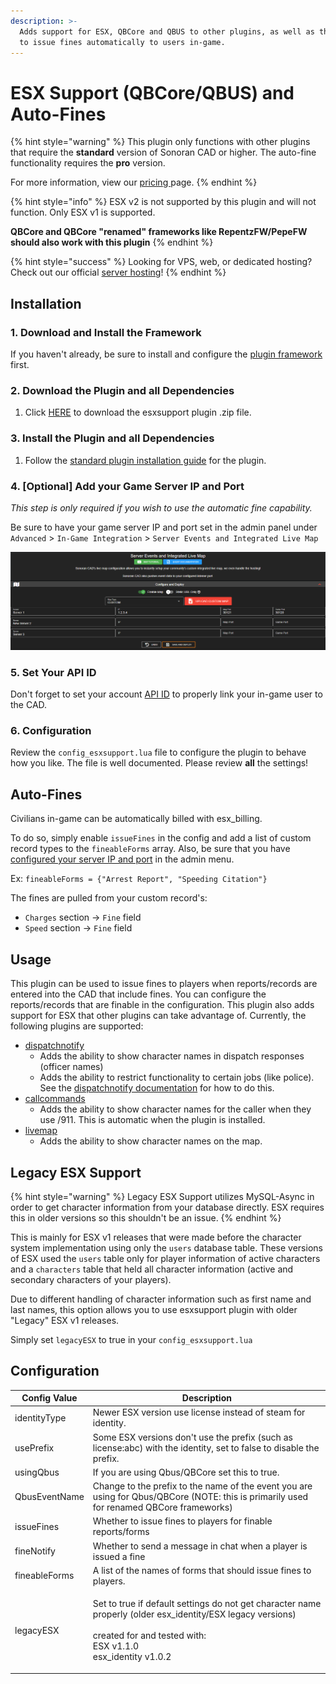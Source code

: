```yaml
---
description: >-
  Adds support for ESX, QBCore and QBUS to other plugins, as well as the ability
  to issue fines automatically to users in-game.
---
```


# ESX Support (QBCore/QBUS) and Auto-Fines

{% hint style="warning" %}
This plugin only functions with other plugins that require the **standard** version of Sonoran CAD or higher. The auto-fine functionality requires the **pro** version.

For more information, view our [pricing ](../../../pricing/faq)page.
{% endhint %}

{% hint style="info" %}
ESX v2 is not supported by this plugin and will not function. Only ESX v1 is supported.

**QBCore and QBCore "renamed" frameworks like RepentzFW/PepeFW should also work with this plugin**
{% endhint %}

{% hint style="success" %}
Looking for VPS, web, or dedicated hosting? Check out our official [server hosting](../../../other-products/server-hosting.md)!
{% endhint %}

## Installation

### 1. Download and Install the Framework

If you haven't already, be sure to install and configure the [plugin framework](../framework-installation.md) first.

### 2. Download the Plugin and all Dependencies

1. Click [HERE](https://github.com/Sonoran-Software/sonoran\_esxsupport/releases/tag/latest) to download the esxsupport plugin .zip file.

### 3. Install the Plugin and all Dependencies

1. Follow the [standard plugin installation guide](../plugin-installation) for the plugin.

### 4. \[Optional] Add your Game Server IP and Port

_This step is only required if you wish to use the automatic fine capability._

Be sure to have your game server IP and port set in the admin panel under `Advanced` > `In-Game Integration` > `Server Events and Integrated Live Map`

![Sonoran CAD - Server IP and Port](<../../../.gitbook/assets/image (224).png>)

### 5. Set Your API ID

Don't forget to set your account [API ID](../../../sonoran-cad/api-integration/getting-started/setting-your-api-id.md) to properly link your in-game user to the CAD.

### 6. Configuration

Review the `config_esxsupport.lua` file to configure the plugin to behave how you like. The file is well documented. Please review **all** the settings!

## Auto-Fines

Civilians in-game can be automatically billed with esx\_billing.

To do so, simply enable `issueFines` in the config and add a list of custom record types to the `fineableForms` array. Also, be sure that you have [configured your server IP and port](esx-support.md#4-optional-add-your-game-server-ip-and-port) in the admin menu.

Ex: `fineableForms = {"Arrest Report", "Speeding Citation"}`

The fines are pulled from your custom record's:

* `Charges` section -> `Fine` field
* `Speed` section -> `Fine` field

## Usage

This plugin can be used to issue fines to players when reports/records are entered into the CAD that include fines. You can configure the reports/records that are finable in the configuration. This plugin also adds support for ESX that other plugins can take advantage of. Currently, the following plugins are supported:

* [dispatchnotify](dispatch-notify.md)
  * Adds the ability to show character names in dispatch responses (officer names)
  * Adds the ability to restrict functionality to certain jobs (like police). See the [dispatchnotify documentation](dispatch-notify.md) for how to do this.
* [callcommands](call-commands.md)
  * Adds the ability to show character names for the caller when they use /911. This is automatic when the plugin is installed.
* [livemap](live-map.md)
  * Adds the ability to show character names on the map.

## Legacy ESX Support

{% hint style="warning" %}
Legacy ESX Support utilizes MySQL-Async in order to get character information from your database directly. ESX requires this in older versions so this shouldn't be an issue.
{% endhint %}

This is mainly for ESX v1 releases that were made before the character system implementation using only the `users` database table. These versions of ESX used the `users` table only for player information of active characters and a `characters` table that held all character information (active and secondary characters of your players).



Due to different handling of character information such as first name and last names, this option allows you to use esxsupport plugin with older "Legacy" ESX v1 releases.



Simply set `legacyESX` to true in your `config_esxsupport.lua`

## Configuration

| Config Value  | Description                                                                                                                                                                                  |
| ------------- | -------------------------------------------------------------------------------------------------------------------------------------------------------------------------------------------- |
| identityType  | Newer ESX version use license instead of steam for identity.                                                                                                                                 |
| usePrefix     | Some ESX versions don't use the prefix (such as license:abc) with the identity, set to false to disable the prefix.                                                                          |
| usingQbus     | If you are using Qbus/QBCore set this to true.                                                                                                                                               |
| QbusEventName | Change to the prefix to the name of the event you are using for Qbus/QBCore (NOTE: this is primarily used for renamed QBCore frameworks)                                                     |
| issueFines    | Whether to issue fines to players for finable reports/forms                                                                                                                                  |
| fineNotify    | Whether to send a message in chat when a player is issued a fine                                                                                                                             |
| fineableForms | A list of the names of forms that should issue fines to players.                                                                                                                             |
| legacyESX     | <p>Set to true if default settings do not get character name properly (older esx_identity/ESX legacy versions)<br><br>created for and tested with:<br>ESX v1.1.0 <br>esx_identity v1.0.2</p> |
